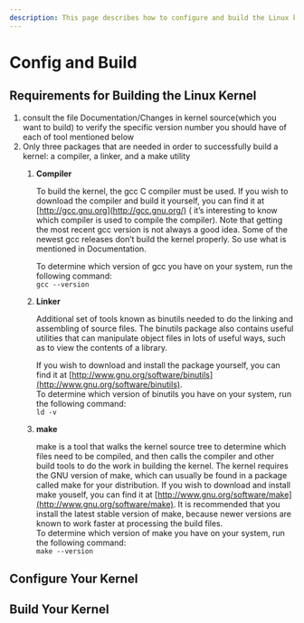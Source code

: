 ```yaml
---
description: This page describes how to configure and build the Linux kernel.
---
```


# Config and Build

## Requirements for Building the Linux Kernel

1. consult the file Documentation/Changes in kernel source(which you want to build) to verify the specific version number you should have of each of tool mentioned below
2. Only three packages that are needed in order to successfully build a kernel: a compiler, a linker, and a make utility
   1.  **Compiler**

       To build the kernel, the gcc C compiler must be used. If you wish to download the compiler and build it yourself, you can find it at [http://gcc.gnu.org](http://gcc.gnu.org/) ( it’s interesting to know which compiler is used to compile the compiler). Note that getting the most recent gcc version is not always a good idea. Some of the newest gcc releases don’t build the kernel properly. So use what is mentioned in Documentation.

       To determine which version of gcc you have on your system, run the following command:\
       `gcc --version`
   2.  **Linker**

       Additional set of tools known as binutils needed to do the linking and assembling of source files. The binutils package also contains useful utilities that can manipulate object files in lots of useful ways, such as to view the contents of a library.

       If you wish to download and install the package yourself, you can find it at [http://www.gnu.org/software/binutils](http://www.gnu.org/software/binutils). \
       To determine which version of binutils you have on your system, run the following command:\
       `ld -v`
   3.  **make**

       make is a tool that walks the kernel source tree to determine which files need to be compiled, and then calls the compiler and other build tools to do the work in building the kernel. The kernel requires the GNU version of make, which can usually be found in a package called make for your distribution. If you wish to download and install make youself, you can find it at [http://www.gnu.org/software/make](http://www.gnu.org/software/make). It is recommended that you install the latest stable version of make, because newer versions are known to work faster at processing the build files. \
       To determine which version of make you have on your system, run the following command: \
       `make --version`

## Configure Your Kernel

## Build Your Kernel
